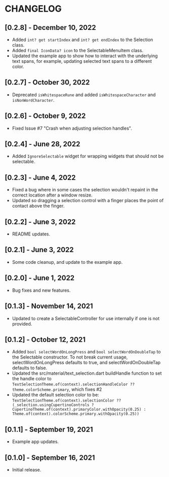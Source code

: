 # CHANGELOG

## [0.2.8] - December 10, 2022

* Added `int? get startIndex` and `int? get endIndex` to the Selection class.
* Added `final IconData? icon` to the SelectableMenuItem class.
* Updated the example app to show how to interact with the underlying text spans, for example, updating selected text spans to a different color.

## [0.2.7] - October 30, 2022

* Deprecated `isWhitespaceRune` and added `isWhitespaceCharacter` and `isNonWordCharacter`.

## [0.2.6] - October 9, 2022

* Fixed Issue #7 "Crash when adjusting selection handles".

## [0.2.4] - June 28, 2022

* Added `IgnoreSelectable` widget for wrapping widgets that should not be selectable.

## [0.2.3] - June 4, 2022

* Fixed a bug where in some cases the selection wouldn't repaint in the correct location after a window resize.
* Updated so dragging a selection control with a finger places the point of contact above the finger.

## [0.2.2] - June 3, 2022

* README updates.

## [0.2.1] - June 3, 2022

* Some code cleanup, and update to the example app.

## [0.2.0] - June 1, 2022

* Bug fixes and new features.

## [0.1.3] - November 14, 2021

* Updated to create a SelectableController for use internally if one is not provided.

## [0.1.2] - October 12, 2021

* Added `bool selectWordOnLongPress` and `bool selectWordOnDoubleTap` to the Selectable constructor. To not break current usage, selectWordOnLongPress defaults to true, and selectWordOnDoubleTap defaults to false.
* Updated the src/material/text_selection.dart buildHandle function to set the handle color to `TextSelectionTheme.of(context).selectionHandleColor ?? theme.colorScheme.primary`, which fixes #2
* Updated the default selection color to be: `TextSelectionTheme.of(context).selectionColor ?? (_selection.usingCupertinoControls ? CupertinoTheme.of(context).primaryColor.withOpacity(0.25) : Theme.of(context).colorScheme.primary.withOpacity(0.25))`

## [0.1.1] - September 19, 2021

* Example app updates.

## [0.1.0] - September 16, 2021

* Initial release.
